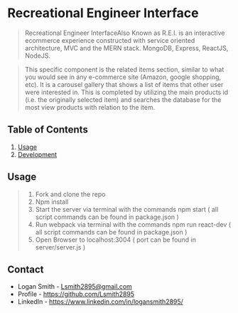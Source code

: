 # Recreational Engineer Interface

> Recreational Engineer InterfaceAlso Known as R.E.I. is an interactive ecommerce experience constructed with service oriented architecture, MVC and the MERN stack. MongoDB, Express, ReactJS, NodeJS.

> This specific component is the related items section, similar to what you would see in any e-commerce site (Amazon, google shopping, etc). It is a carousel gallery that shows a list of items that other user were interested in. This is completed by utilizing the main products id (i.e. the originally selected item) and searches the database for the most view products with relation to the item.


## Table of Contents

1. [Usage](#Usage)
1. [Development](#development)

## Usage

> 1. Fork and clone the repo 
> 2. Npm install
> 3. Start the server via terminal with the commands npm start    ( all script commands can be found in package.json ) 
> 4. Run webpack via terminal with the commands npm run react-dev ( all script commands can be found in package.json ) 
> 5. Open Browser to localhost:3004                               ( port can be found in server/server.js )

## Contact
- Logan Smith - Lsmith2895@gmail.com
- Profile     - https://github.com/Lsmith2895
- LinkedIn    - https://www.linkedin.com/in/logansmith2895/
